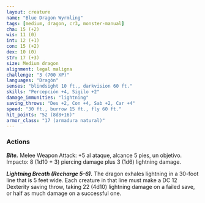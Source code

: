 ```yaml
---
layout: creature
name: "Blue Dragon Wyrmling"
tags: [medium, dragon, cr3, monster-manual]
cha: 15 (+2)
wis: 11 (0)
int: 12 (+1)
con: 15 (+2)
dex: 10 (0)
str: 17 (+3)
size: Medium dragon
alignment: legal maligna
challenge: "3 (700 XP)"
languages: "Dragón"
senses: "blindsight 10 ft., darkvision 60 ft."
skills: "Percepción +4, Sigilo +2"
damage_immunities: "lightning"
saving_throws: "Des +2, Con +4, Sab +2, Car +4"
speed: "30 ft., burrow 15 ft., fly 60 ft."
hit_points: "52 (8d8+16)"
armor_class: "17 (armadura natural)"
---
```


### Actions

***Bite.*** Melee Weapon Attack: +5 al ataque, alcance 5 pies, un objetivo. Impacto: 8 (1d10 + 3) piercing damage plus 3 (1d6) lightning damage.

***Lightning Breath (Recharge 5-6).*** The dragon exhales lightning in a 30-foot line that is 5 feet wide. Each creature in that line must make a DC 12 Dexterity saving throw, taking 22 (4d10) lightning damage on a failed save, or half as much damage on a successful one.